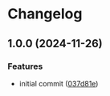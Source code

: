 # Changelog

## 1.0.0 (2024-11-26)


### Features

* initial commit ([037d81e](https://github.com/buka-inc/actions.telegram-notify/commit/037d81e627598db21d9992ba37938a0355091bf4))
